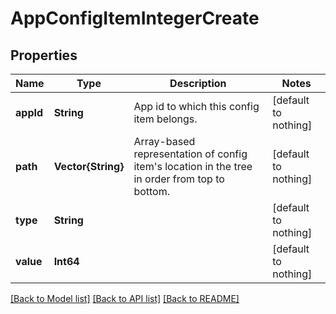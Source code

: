 # AppConfigItemIntegerCreate


## Properties
Name | Type | Description | Notes
------------ | ------------- | ------------- | -------------
**appId** | **String** | App id to which this config item belongs. | [default to nothing]
**path** | **Vector{String}** | Array-based representation of config item&#39;s location in the tree in order from top to bottom. | [default to nothing]
**type** | **String** |  | [default to nothing]
**value** | **Int64** |  | [default to nothing]


[[Back to Model list]](../README.md#models) [[Back to API list]](../README.md#api-endpoints) [[Back to README]](../README.md)


